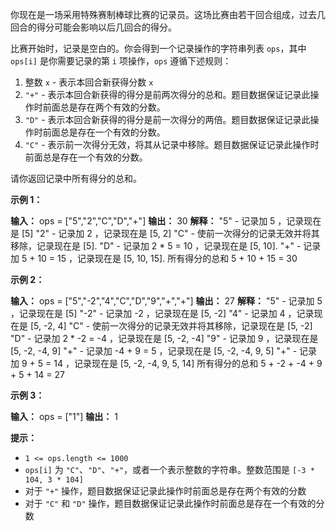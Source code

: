 你现在是一场采用特殊赛制棒球比赛的记录员。这场比赛由若干回合组成，过去几回合的得分可能会影响以后几回合的得分。

比赛开始时，记录是空白的。你会得到一个记录操作的字符串列表 `ops`，其中 `ops[i]` 是你需要记录的第 `i` 项操作，`ops` 遵循下述规则：

1.  整数 `x` - 表示本回合新获得分数 `x`
2.  `"+"` - 表示本回合新获得的得分是前两次得分的总和。题目数据保证记录此操作时前面总是存在两个有效的分数。
3.  `"D"` - 表示本回合新获得的得分是前一次得分的两倍。题目数据保证记录此操作时前面总是存在一个有效的分数。
4.  `"C"` - 表示前一次得分无效，将其从记录中移除。题目数据保证记录此操作时前面总是存在一个有效的分数。

请你返回记录中所有得分的总和。

**示例 1：** 

**输入：** ops = \["5","2","C","D","+"\]
**输出：** 30
**解释：** 
"5" - 记录加 5 ，记录现在是 \[5\]
"2" - 记录加 2 ，记录现在是 \[5, 2\]
"C" - 使前一次得分的记录无效并将其移除，记录现在是 \[5\].
"D" - 记录加 2 \* 5 = 10 ，记录现在是 \[5, 10\].
"+" - 记录加 5 + 10 = 15 ，记录现在是 \[5, 10, 15\].
所有得分的总和 5 + 10 + 15 = 30

**示例 2：** 

**输入：** ops = \["5","-2","4","C","D","9","+","+"\]
**输出：** 27
**解释：** 
"5" - 记录加 5 ，记录现在是 \[5\]
"-2" - 记录加 -2 ，记录现在是 \[5, -2\]
"4" - 记录加 4 ，记录现在是 \[5, -2, 4\]
"C" - 使前一次得分的记录无效并将其移除，记录现在是 \[5, -2\]
"D" - 记录加 2 \* -2 = -4 ，记录现在是 \[5, -2, -4\]
"9" - 记录加 9 ，记录现在是 \[5, -2, -4, 9\]
"+" - 记录加 -4 + 9 = 5 ，记录现在是 \[5, -2, -4, 9, 5\]
"+" - 记录加 9 + 5 = 14 ，记录现在是 \[5, -2, -4, 9, 5, 14\]
所有得分的总和 5 + -2 + -4 + 9 + 5 + 14 = 27

**示例 3：** 

**输入：** ops = \["1"\]
**输出：** 1

**提示：** 

*   `1 <= ops.length <= 1000`
*   `ops[i]` 为 `"C"`、`"D"`、`"+"`，或者一个表示整数的字符串。整数范围是 `[-3 * 104, 3 * 104]`
*   对于 `"+"` 操作，题目数据保证记录此操作时前面总是存在两个有效的分数
*   对于 `"C"` 和 `"D"` 操作，题目数据保证记录此操作时前面总是存在一个有效的分数
